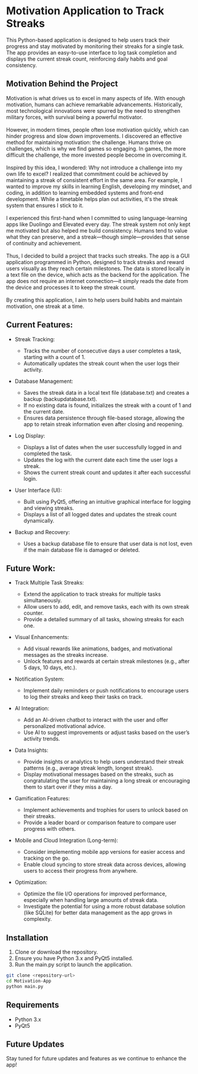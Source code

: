 # Motivation Application to Track Streaks

This Python-based application is designed to help users track their progress and stay motivated by monitoring their streaks for a single task. The app provides an easy-to-use interface to log task completion and displays the current streak count, reinforcing daily habits and goal consistency.

## Motivation Behind the Project

Motivation is what drives us to excel in many aspects of life. With enough motivation, humans can achieve remarkable advancements. Historically, most technological innovations were spurred by the need to strengthen military forces, with survival being a powerful motivator.
<br><br>
However, in modern times, people often lose motivation quickly, which can hinder progress and slow down improvements. I discovered an effective method for maintaining motivation: the challenge. Humans thrive on challenges, which is why we find games so engaging. In games, the more difficult the challenge, the more invested people become in overcoming it.
<br><br>
Inspired by this idea, I wondered: Why not introduce a challenge into my own life to excel? I realized that commitment could be achieved by maintaining a streak of consistent effort in the same area. For example, I wanted to improve my skills in learning English, developing my mindset, and coding, in addition to learning embedded systems and front-end development. While a timetable helps plan out activities, it's the streak system that ensures I stick to it.
<br><br>
I experienced this first-hand when I committed to using language-learning apps like Duolingo and Elevated every day. The streak system not only kept me motivated but also helped me build consistency. Humans tend to value what they can preserve, and a streak—though simple—provides that sense of continuity and achievement.
<br><br>
Thus, I decided to build a project that tracks such streaks. The app is a GUI application programmed in Python, designed to track streaks and reward users visually as they reach certain milestones. The data is stored locally in a text file on the device, which acts as the backend for the application. The app does not require an internet connection—it simply reads the date from the device and processes it to keep the streak count.
<br><br>
By creating this application, I aim to help users build habits and maintain motivation, one streak at a time.
<br>

## Current Features:


- Streak Tracking:

    - Tracks the number of consecutive days a user completes a task, starting with a count of 1.
    - Automatically updates the streak count when the user logs their activity.

- Database Management:

    - Saves the streak data in a local text file (database.txt) and creates a backup (backupdatabase.txt).
    - If no existing data is found, initializes the streak with a count of 1 and the current date.
    - Ensures data persistence through file-based storage, allowing the app to retain streak information even after closing and reopening.

- Log Display:

    - Displays a list of dates when the user successfully logged in and completed the task.
    - Updates the log with the current date each time the user logs a streak.
    - Shows the current streak count and updates it after each successful login.

- User Interface (UI):

    - Built using PyQt5, offering an intuitive graphical interface for logging and viewing streaks.
    - Displays a list of all logged dates and updates the streak count dynamically.

- Backup and Recovery:

    - Uses a backup database file to ensure that user data is not lost, even if the main database file is damaged or deleted.

## Future Work:
- Track Multiple Task Streaks:
    - Extend the application to track streaks for multiple tasks simultaneously.
    - Allow users to add, edit, and remove tasks, each with its own streak counter.
    - Provide a detailed summary of all tasks, showing streaks for each one.

- Visual Enhancements:
    - Add visual rewards like animations, badges, and motivational messages as the streaks increase.
    - Unlock features and rewards at certain streak milestones (e.g., after 5 days, 10 days, etc.).

- Notification System:

    - Implement daily reminders or push notifications to encourage users to log their streaks and keep their tasks on track.

- AI Integration:

    - Add an AI-driven chatbot to interact with the user and offer personalized motivational advice.
    - Use AI to suggest improvements or adjust tasks based on the user’s activity trends.

- Data Insights:

    - Provide insights or analytics to help users understand their streak patterns (e.g., average streak length, longest streak).
    - Display motivational messages based on the streaks, such as congratulating the user for maintaining a long streak or encouraging them to start over if they miss a day.

- Gamification Features:

    - Implement achievements and trophies for users to unlock based on their streaks.
    - Provide a leader board or comparison feature to compare user progress with others.

- Mobile and Cloud Integration (Long-term):

    - Consider implementing mobile app versions for easier access and tracking on the go.
    - Enable cloud syncing to store streak data across devices, allowing users to access their progress from anywhere.

- Optimization:

    - Optimize the file I/O operations for improved performance, especially when handling large amounts of streak data.
    - Investigate the potential for using a more robust database solution (like SQLite) for better data management as the app grows in complexity.


## Installation

1. Clone or download the repository.
2. Ensure you have Python 3.x and PyQt5 installed.
3. Run the main.py script to launch the application.

```bash
git clone <repository-url>
cd Motivation-App
python main.py
```
## Requirements
- Python 3.x
- PyQt5
## Future Updates
Stay tuned for future updates and features as we continue to enhance the app!


<!-- ## Project:

Motivation is what drive us to excel in many thing. With enough motivation, mankind can achieve stunning development in many aspects of life. 
Most of technological advancement was done due to need to strengthen military forces as survival is best motivation. 
Nowadays, people often lose motivation quickly making improvements slow down. I discovered another way of keeping this motivation high. Humans love challenges. This is found often in games which is about tasks that you are assigned to do with a challenges. The harder the challenge is, the more engaged are the people who play this game. Therefore, why can't I introduce a challenge to myself to excel ?
I found that commitment can be achieved by making streak of working days on same topic for instance, I want to learn English , improve my mindset and learn coding in addition to learning fields like Embedded System and Front-end development. Time table is great idea but what will help me stick to this time table ? Only streak system will do. I found that when I committed myself to learning English using Duolingo and use Elevated app day by day. Humans love to preserve things what if these things was a streak, meaningless but help achieve high level skills. So, I decided to work on project which is an GUI Application programmed using Python which track streak and give visual reward as streak reach certain numbers. Data will be saved in txt file locally in the device which will act as backend to this project. No internet connection is need just read date from device and save it in txt file and process it. -->
